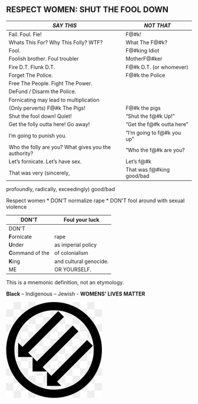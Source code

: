 ## RESPECT WOMEN: SHUT THE FOOL DOWN

*SAY THIS*                           | *NOT THAT*
------------------------------------ | ------------------------------------
Fail. Foul. Fie!                     | F@#k!
Whats This For? Why This Folly? WTF? | What The F@#k?
Fool.                                | F@#king Idiot
Foolish brother. Foul troubler       | MotherF@#ker
Fire D.T. Flunk D.T.                 | F@#k D.T. (or whomever)
Forget The Police. 		     | F@#k the	Police
Free The People. Fight The Power.    | 
DeFund / Disarm the Police.          |                
Fornicating may lead to multiplication|
(Only perverts) F@#k The Pigs! 	     | F@#k the pigs
Shut the fool down! Quiet!           | “Shut the f@#k Up!”
Get the folly outta here! Go away!   | “Get the f@#k outta here”
I’m going to punish you.             |  “I’m going to f@#k you up”
Who the folly are you? What gives you the authority?   | “Who the f@#k are you?
Let’s fornicate. Let’s have sex.     | Let’s f@#k
That was very (sincerely,            | That was f@#king good/bad
profoundly, radically, exceedingly)
good/bad    

Respect women * DON’T normalize rape * DON'T fool around with sexual violence

DON'T                 | Foul your luck                            
----------------------|-----------------------
DON'T                 | 
**F**ornicate         | rape                   
**U**nder             | as imperial policy    
**C**ommand of the    | of colonialism        
**K**ing              | and cultural genocide.
ME                    | OR YOURSELF.

This is a mnemonic definition, not an etymology.


**Black** – Indigenous – Jewish - **WOMENS’ LIVES MATTER**      

![Iron Front](kisspng-iron-front-post-wwii-anti-fascism-symbol-pfeile.jpg)
